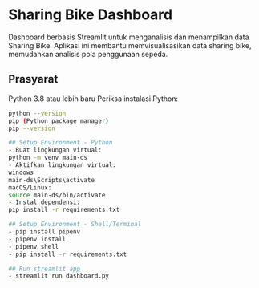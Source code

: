 # Sharing Bike Dashboard
Dashboard berbasis Streamlit untuk menganalisis dan menampilkan data Sharing Bike.
Aplikasi ini membantu memvisualisasikan data sharing bike, memudahkan analisis pola penggunaan sepeda.

## Prasyarat
 Python 3.8 atau lebih baru
 Periksa instalasi Python:
  ```bash
  python --version
  pip (Python package manager)
 pip --version

## Setup Environment - Python
- Buat lingkungan virtual:
  python -m venv main-ds
- Aktifkan lingkungan virtual:
  windows
  main-ds\Scripts\activate
  macOS/Linux:
  source main-ds/bin/activate
- Instal dependensi:
  pip install -r requirements.txt

## Setup Environment - Shell/Terminal 
- pip install pipenv
- pipenv install
- pipenv shell
- pip install -r requirements.txt

## Run streamlit app
- streamlit run dashboard.py
